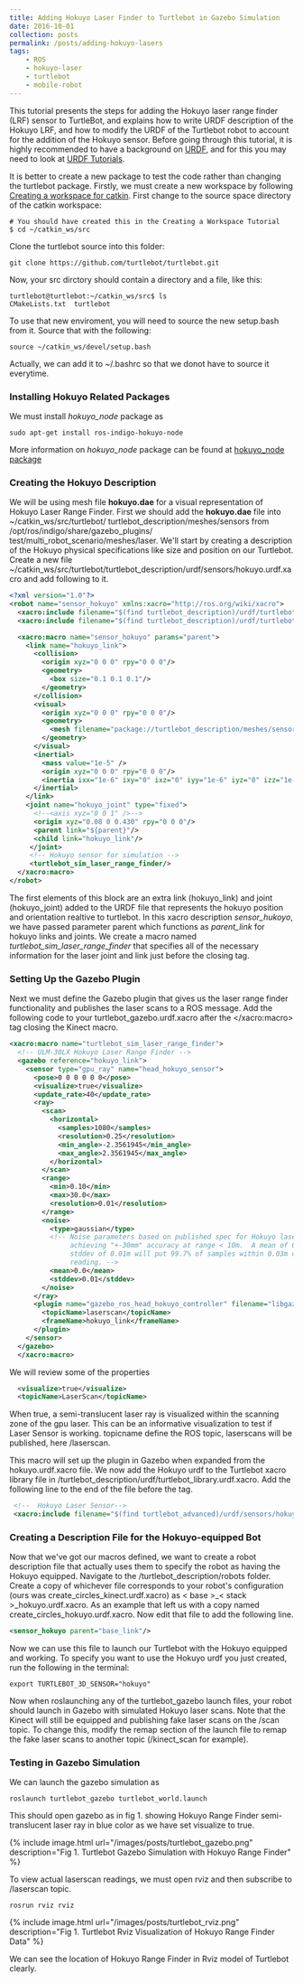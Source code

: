 ```yaml
---
title: Adding Hokuyo Laser Finder to Turtlebot in Gazebo Simulation
date: 2016-10-01
collection: posts
permalink: /posts/adding-hokuyo-lasers
tags: 
    - ROS
    - hokuyo-laser
    - turtlebot
    - mobile-robot
---
```

This tutorial presents the steps for adding the Hokuyo laser range finder (LRF) sensor to TurtleBot, and explains how to write URDF description of the Hokuyo LRF, and how to modify the URDF of the Turtlebot robot to account for the addition of the Hokuyo sensor. Before going through this tutorial, it is highly recommended to have a background on [URDF](http://wiki.ros.org/urdf), and for this you may need to look at [URDF Tutorials](http://wiki.ros.org/urdf/Tutorials).

It is better to create a new package to test the code rather than changing the turtlebot package. Firstly, we must create a new workspace by following [Creating a workspace for catkin](http://wiki.ros.org/catkin/Tutorials/create_a_workspace). First change to the source space directory of the catkin workspace:

```shell
# You should have created this in the Creating a Workspace Tutorial
$ cd ~/catkin_ws/src
```
Clone the turtlebot source into this folder:

```shell
git clone https://github.com/turtlebot/turtlebot.git
```
Now, your src dirctory should contain a directory and a file, like this:

```
turtlebot@turtlebot:~/catkin_ws/src$ ls
CMakeLists.txt  turtlebot
```
To use that new enviroment, you will need to source the new setup.bash from it. Source that with the following:

```shell
source ~/catkin_ws/devel/setup.bash
```
Actually, we can add it to ~/.bashrc so that we donot have to source it everytime. 

### Installing Hokuyo Related Packages ###
We must install *hokuyo_node* package as

```shell
sudo apt-get install ros-indigo-hokuyo-node
```
More information on *hokuyo_node* package can be found at [hokuyo_node package](http://wiki.ros.org/hokuyo_node)

### Creating the Hokuyo Description ###

We will be using mesh file **hokuyo.dae** for a visual representation of Hokuyo Laser Range Finder. First we should add the **hokuyo.dae** file into ~/catkin_ws/src/turtlebot/ turtlebot_description/meshes/sensors from /opt/ros/indigo/share/gazebo_plugins/ test/multi_robot_scenario/meshes/laser. We'll start by creating a description of the Hokuyo physical specifications like size and position on our Turtlebot.  Create a new file ~/catkin_ws/src/turtlebot/turtlebot_description/urdf/sensors/hokuyo.urdf.xacro and add following to it.

```xml
<?xml version="1.0"?>
<robot name="sensor_hokuyo" xmlns:xacro="http://ros.org/wiki/xacro">
  <xacro:include filename="$(find turtlebot_description)/urdf/turtlebot_gazebo.urdf.xacro"/>
  <xacro:include filename="$(find turtlebot_description)/urdf/turtlebot_properties.urdf.xacro"/>

  <xacro:macro name="sensor_hokuyo" params="parent">
    <link name="hokuyo_link">
      <collision>
        <origin xyz="0 0 0" rpy="0 0 0"/>
        <geometry>
          <box size="0.1 0.1 0.1"/>
        </geometry>
      </collision>
      <visual>
        <origin xyz="0 0 0" rpy="0 0 0"/>
        <geometry>
          <mesh filename="package://turtlebot_description/meshes/sensors/hokuyo.dae"/>
        </geometry>
      </visual>
      <inertial>
        <mass value="1e-5" />
        <origin xyz="0 0 0" rpy="0 0 0"/>
        <inertia ixx="1e-6" ixy="0" ixz="0" iyy="1e-6" iyz="0" izz="1e-6" />
      </inertial>
    </link>
    <joint name="hokuyo_joint" type="fixed">
      <!--<axis xyz="0 0 1" />-->
      <origin xyz="0.08 0 0.430" rpy="0 0 0"/>
      <parent link="${parent}"/>
      <child link="hokuyo_link"/>
     </joint>
     <!-- Hokuyo sensor for simulation -->
     <turtlebot_sim_laser_range_finder/>
  </xacro:macro>
</robot>

```
 
The first elements of this block are an extra link (hokuyo_link) and joint (hokuyo_joint) added to the URDF file that represents the hokuyo position and orientation realtive to turtlebot. In this xacro description *sensor_hukoyo*, we have passed parameter parent which functions as *parent_link* for hokuyo links and joints. We create a macro named *turtlebot_sim_laser_range_finder* that specifies all of the necessary information for the laser joint and link just before the closing tag.

### Setting Up the Gazebo Plugin ###
Next we must define the Gazebo plugin that gives us the laser range finder  functionality and publishes the laser scans to a ROS message. Add the following code to your turtlebot_gazebo.urdf.xacro after the </xacro:macro> tag closing the Kinect macro.

```xml
<xacro:macro name="turtlebot_sim_laser_range_finder">
  <!-- ULM-30LX Hokuyo Laser Range Finder -->
  <gazebo reference="hokuyo_link">
    <sensor type="gpu_ray" name="head_hokuyo_sensor">
      <pose>0 0 0 0 0 0</pose>
      <visualize>true</visualize>
      <update_rate>40</update_rate>
      <ray>
        <scan>
          <horizontal>
            <samples>1080</samples>
            <resolution>0.25</resolution>
            <min_angle>-2.3561945</min_angle>
            <max_angle>2.3561945</max_angle>
          </horizontal>
        </scan>
        <range>
          <min>0.10</min>
          <max>30.0</max>
          <resolution>0.01</resolution>
        </range>
        <noise>
          <type>gaussian</type>
          <!-- Noise parameters based on published spec for Hokuyo laser
               achieving "+-30mm" accuracy at range < 10m.  A mean of 0.0m and
               stddev of 0.01m will put 99.7% of samples within 0.03m of the true
               reading. -->
          <mean>0.0</mean>
          <stddev>0.01</stddev>
        </noise>
      </ray>
      <plugin name="gazebo_ros_head_hokuyo_controller" filename="libgazebo_ros_gpu_laser.so">
        <topicName>laserscan</topicName>
        <frameName>hokuyo_link</frameName>
      </plugin>
    </sensor>
  </gazebo>
  </xacro:macro>
```
We will review some of the properties

```xml
  <visualize>true</visualize>
  <topicName>LaserScan</topicName>
```
When true, a semi-translucent laser ray is visualized within the scanning zone of the gpu laser. This can be an informative visualization to test if Laser Sensor is working.
topicname define the ROS topic, laserscans will be published, here /laserscan.

This macro will set up the plugin in Gazebo when expanded from the hokuyo.urdf.xacro file.  We now add the Hokuyo urdf to the Turtlebot xacro library file in /turtlebot_description/urdf/turtlebot_library.urdf.xacro.  Add the following line to the end of the file before the </robot> tag.

```xml
 <!--  Hokuyo Laser Sensor-->
 <xacro:include filename="$(find turtlebot_advanced)/urdf/sensors/hokuyo.urdf.xacro"/>
```


### Creating a Description File for the Hokuyo-equipped Bot ###
Now that we've got our macros defined, we want to create a robot description file that actually uses them to specify the robot as having the Hokuyo equipped.  Navigate to the /turtlebot_description/robots folder.  Create a copy of whichever file corresponds to your robot's configuration (ours was create_circles_kinect.urdf.xacro) as < base >_< stack >_hokuyo.urdf.xacro.  As an example that left us with a copy named create_circles_hokuyo.urdf.xacro.  Now edit that file to add the following line.

```xml
<sensor_hokuyo parent="base_link"/>
```

Now we can use this file to launch our Turtlebot with the Hokuyo equipped and working.
To specify you want to use the Hokuyo urdf you just created, run the following in the terminal:

```shell
export TURTLEBOT_3D_SENSOR="hokuyo"
```

Now when roslaunching any of the turtlebot_gazebo launch files, your robot should launch in Gazebo with simulated Hokuyo laser scans. Note that the Kinect will still be equipped and publishing fake laser scans on the /scan topic. To change this, modify the remap section of the launch file to remap the fake laser scans to another topic (/kinect_scan for example).

### Testing in Gazebo Simulation ###

We can launch the gazebo simulation as

```shell
roslaunch turtlebot_gazebo turtlebot_world.launch
```
This should open gazebo as in fig 1. showing Hokuyo Range Finder semi-translucent laser ray in blue color as we have set visualize to true.

{% include image.html url="/images/posts/turtlebot_gazebo.png" description="Fig 1. Turtlebot Gazebo Simulation with Hokuyo Range Finder" %}

To view actual laserscan readings, we must open rviz and then subscribe to /laserscan topic.

```shell
rosrun rviz rviz
```
{% include image.html url="/images/posts/turtlebot_rviz.png" description="Fig 1. Turtlebot Rviz Visualization of Hokuyo Range Finder Data" %}

We can see the location of Hokuyo Range Finder in Rviz model of Turtlebot clearly.



